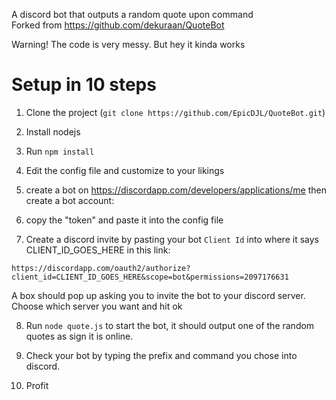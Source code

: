 A discord bot that outputs a random quote upon command  
Forked from https://github.com/dekuraan/QuoteBot

Warning! The code is very messy. But hey it kinda works

# Setup in 10 steps

1. Clone the project (`git clone https://github.com/EpicDJL/QuoteBot.git`)

2. Install nodejs

3. Run `npm install`

4. Edit the config file and customize to your likings

5. create a bot on https://discordapp.com/developers/applications/me then create a bot account:
 
6. copy the "token" and paste it into the config file

7. Create a discord invite by pasting your bot `Client Id` into where it says CLIENT_ID_GOES_HERE in this link: 
```
https://discordapp.com/oauth2/authorize?client_id=CLIENT_ID_GOES_HERE&scope=bot&permissions=2097176631 
```
A box should pop up asking you to invite the bot to your discord server. Choose which server you want and hit ok

8. Run `node quote.js` to start the bot, it should output one of the random quotes as sign it is online.

9. Check your bot by typing the prefix and command you chose into discord.

10. Profit
